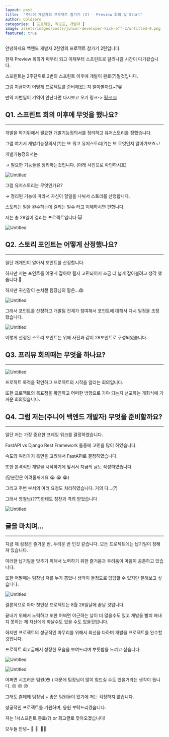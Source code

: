 ```yaml
---
layout: post
title:  "주니어 개발자의 프로젝트 참가기 (2) - Preview 회의 및 Start"
author: Coldzero
categories: [ 프로젝트, 킥오프, 개발자 ]
image: assets/images/posts/junior-developer-kick-off-2/untitled-0.png
featured: true
---
```


안녕하세요 백엔드 개발자 2찬영의 프로젝트 참가기 2탄입니다.

현재 Preview 회의가 마무리 되고 이제부터 스프린트로 달려나갈 시간이 다가왔습니다.

스프린트는 2주단위로 2번의 스프린트 이후에 개발이 완료(?)될것입니다. 

그럼 지금까지 어떻게 프로젝트를 준비해왔는지 알아볼까요~?😜 

만약 저번일이 기억이 안난다면 다시보고 오기 링크-> [링크 🙄](https://blog.datepop.co.kr/junior-developer-kick-off/)

## Q1.  스프린트 회의 이후에 무엇을 했나요?

---

개발을 하기위해서 필요한 개발기능정의서를 정리하고 유저스토리를 정했습니다.

그럼 여기서 개발기능정의서(?)는 또 뭐고 유저스토리(?)는 또 무엇인지 알아가보죠~!

개발기능정의서는 

→ 필요한 기능들을 정리하는것입니다. (아래 사진으로 확인하시죠)

![Untitled](/assets/images/posts/junior-developer-kick-off-2/untitled-1.png)

그럼 유저스토리는 무엇인가요?

→ 정리된 기능에 따라서 자신이 할일을 나눠서 스토리를 산정합니다.

스토리는 일을 완수하는데 걸리는 일수 라고 이해하시면 편합니다.

저는 총 28일이 걸리는 프로젝트입니다 🙀

![Untitled](/assets/images/posts/junior-developer-kick-off-2/untitled-2.png)

## Q2.  스토리 포인트는 어떻게 산정했나요?

---

일단 개개인이 알아서 포인트를 산정합니다.

하지만 저는 포인트를 어떻게 잡아야 될지 고민되어서 조금 더 넓게 잡아볼려고 생각 했습니다.🥺

하지만 귀신같이 눈치챈 팀장님의 말은…😱

![Untitled](/assets/images/posts/junior-developer-kick-off-2/untitled-9.png)

그래서 포인트를 산정하고 개발팀 전체가 참여해서 포인트에 대해서 다시 일정을 조정 했습니다.

![Untitled](/assets/images/posts/junior-developer-kick-off-2/untitled-3.png)

이렇게 선정된 스토리 포인트는 위에 사진과 같이 28포인트로 구성되었습니다.

## Q3.  프리뷰 회의때는 무엇을 하나요?

---

![Untitled](/assets/images/posts/junior-developer-kick-off-2/untitled-4.png)

프로젝트 목적을 확인하고 프로젝트의 시작을 알리는 회의입니다.

또한 프로젝트의 목표점을 확인하고 어떠한 방향으로 가야 되는지 선포하는 개회식에 가까운 회의였습니다.

## Q4.  그럼 저는(주니어 백엔드 개발자) 무엇을 준비할까요?

---

일단 저는 가장 중요한 프레임 워크를 결정하였습니다.

FastAPI vs Django Rest Framework 둘중에 고민을 많이 하였습니다.

속도와 여러가지 측면을 고려해서 FastAPI로 결정하였습니다.

또한 본격적인 개발을 시작하기에 앞서서 지금의 글도 작성하였습니다.

(당분간은 어려울꺼에요 😭 😭 😭) 

그리고 주변 부서의 여러 요청도 처리하였습니다. 거의 다…(?)

그래서 영철님(???)한테도 칭찬과 격려 받았습니다

![Untitled](/assets/images/posts/junior-developer-kick-off-2/untitled-5.png)

## 글을 마치며…

---

지금 제 심정은 즐거운 반, 두려운 반 인것 같습니다. 모든 프로젝트에는 납기일이 정해져 있습니다.

이러한 납기일을 맞추기 위해서 노력하기 위한 즐거움과 두려움이 마음이 공존하고 있습니다.

또한 어쩔때는 팀장님 저를 누가 뽑았나 생각이 들정도로 답답할 수 있지만 잘해보고 싶습니다.

![Untitled](/assets/images/posts/junior-developer-kick-off-2/untitled-6.png)

결론적으로 아마 첫인상 프로젝트는 8월 26일날에 끝날 것입니다.

끝내기 위해서 노력하고 또한 어쩌면 야근하는 날이 더 많을수도 있고 개발을 빨리 해내지 못하는 제 자신에게 화날수도 있을 수도 있을것입니다.

하지만 프로젝트의 성공적인 마무리를 위해서 최선을 다하며 개발을 프로젝트를 완수할 것입니다.

프로젝트 회고글에서 성장한 모습을 보여드리며 뿌듯함을 느끼고 싶습니다.

![Untitled](/assets/images/posts/junior-developer-kick-off-2/untitled-7.png)

![Untitled](/assets/images/posts/junior-developer-kick-off-2/untitled-8.png)

어쩌면 시끄러운 팀원(😳 ) 때문에 팀장님이 많이 힘드실 수도 있을거라는 생각이 듭니다. 😥 😥 😥

그래도 츤데레 팀장님 + 좋은 팀원들이 있기에 저는 걱정하지 않습니다.

성공적인 프로젝트를 기원하며, 응원 부탁드리겠습니다.

저는 1차스프린트 종료(?) or 회고글로 찾아오겠습니다! 

모두들 안녕~ 🥹  🤩  🙌🏻